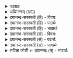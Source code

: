 <details><summary>पदपाठः</summary>

उ॒ग्रः। च॒। भी॒मः। च॒। ध्वा᳖न्त॒ इति॒ धुऽआ॑न्तः। च॒। धुनिः॑। च॒। सा॒स॒ह्वान्। स॒स॒ह्वानिति॑ सस॒ह्वान्। च॒। अ॒भि॒यु॒ग्वेत्य॑भिऽयु॒ग्वा। च॒। वि॒क्षिप॒ इति॑ वि॒क्षिपः॑। स्वाहा॑। ७।
</details>

<details><summary>अधिमन्त्रम् (VC)</summary>

- मरुतो देवताः
- दीर्घतमा ऋषिः
- भुरिग्गायत्री
- षड्जः
</details>

<details><summary>दयानन्द-सरस्वती (हि) - विषयः</summary>

फिर कौन जीव किस गुणवाले हैं, इस विषय को अगले मन्त्र में कहा है ॥
</details>

<details><summary>दयानन्द-सरस्वती (हि) - पदार्थः</summary>

पदार्थान्वयभाषाः -  हे मनुष्यो ! मरण को प्राप्त हुआ जीव (स्वाहा) अपने कर्म से (उग्रः) तीव्र स्वभाववाला (च) शान्त (भीमः) भयकारी (च) निर्भय (ध्वान्तः) अन्धकार को प्राप्त (च) प्रकाश को प्राप्त (धुनिः) काँपता (च) निष्कम्प (सासह्वान्) शीघ्र सहनशील (च) न सहनेवाला (अभियुग्वा) सब ओर से नियमधारी (च) सबसे अलग और (विक्षिपः) विक्षेप को प्राप्त होता है ॥७ ॥
</details>

<details><summary>दयानन्द-सरस्वती (हि) - भावार्थः</summary>

भावार्थभाषाः -  हे मनुष्यो ! जो जीव पापाचरणी हैं वे कठोर, जो धर्मात्मा हैं वे शान्त, जो भय देनेवाले वे भीम शब्द वाच्य, जो भय को प्राप्त हैं वे भीत शब्द वाच्य, जो अभय देनेवाले हैं वे निर्भय, जो अविद्यायुक्त हैं वे अन्धकार से झँपे, जो विद्वान् योगी हैं वे प्रकाशयुक्त, जो जितेन्द्रिय नहीं हैं वे चञ्चल, जो जितेन्द्रिय हैं वे चञ्चलतारहित अपने-अपने कर्मफलों को सहते-भोगते संयुक्त विक्षेप को प्राप्त हुए इस जगत् में नित्य भ्रमण करते हैं, ऐसा जानो ॥७ ॥
</details>

<details><summary>दयानन्द-सरस्वती (सं) - विषयः</summary>

पुनः के जीवाः किं गुणाः सन्तीत्याह ॥
</details>

<details><summary>दयानन्द-सरस्वती (सं) - पदार्थः</summary>

पदार्थान्वयभाषाः -  हे मनुष्याः ! मरणं प्राप्तो जीवः स्वाहोग्रश्च ध्वान्तश्च धुनिश्च सासह्वांश्चाभियुग्वा च विक्षिपो जायते ॥७ ॥
</details>

<details><summary>दयानन्द-सरस्वती (सं) - भावार्थः</summary>

भावार्थभाषाः -  हे मनुष्याः ! ये जीवाः पापाचरणास्त उग्रा, ये धर्माचरणास्ते शान्ता, ये भयप्रदास्ते भीमा, ये भयं प्राप्तास्ते भीता, येऽजितेन्द्रियास्ते चञ्चला, ये जितेन्द्रियास्तेऽचञ्चलाः स्वस्वकर्मफलानि सहमानाः संयुक्ता विक्षेपं प्राप्ताः सन्तोऽत्र जगति नित्यं भ्रमन्तीति विजानीत ॥७ ॥
</details>

<details><summary>सविता जोशी ← दयानन्दः (म) - भावार्थः</summary>

भावार्थभाषाः -  हे माणसांनो ! जे जीव पापाचरणी असतात ते उग्र व कठोर असतात व जे धर्मात्मा असतात ते शांत असतात. काही भयभीत करणारे तर काही निर्भय असतात. काही अविद्यायुक्त अंधःकारात असतात तर काही योगी व विद्वान वगैरे ज्ञान प्रकाशात असतात. जितेंद्रिय नसलेले चंचल व जितेंद्रिय असलेले चंचलतारहित असतात. याप्रमाणे आपापल्या कर्मफलांना भोगत, सहन करत अस्थिरपणे (इकडे-तिकडे भटकत) या जगात जीव भ्रमण करत असतात हे जाणा.
</details>